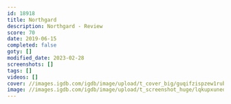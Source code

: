 ```yaml
---
id: 18918
title: Northgard
description: Northgard - Review
score: 70
date: 2019-06-15
completed: false
goty: []
modified_date: 2023-02-28
screenshots: []
tags: []
videos: []
cover: //images.igdb.com/igdb/image/upload/t_cover_big/guqifzispzew1rubnyzd.jpg
image: //images.igdb.com/igdb/image/upload/t_screenshot_huge/lqkupxuned8fqcawk3l8.jpg
---
```

